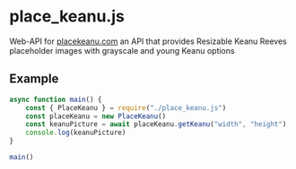 # place_keanu.js
Web-API for [placekeanu.com](https://placekeanu.com/) an API that provides Resizable Keanu Reeves placeholder images with grayscale and young Keanu options

## Example
```JavaScript
async function main() {
	const { PlaceKeanu } = require("./place_keanu.js")
	const placeKeanu = new PlaceKeanu()
	const keanuPicture = await placeKeanu.getKeanu("width", "height")
	console.log(keanuPicture)
}

main()
```
